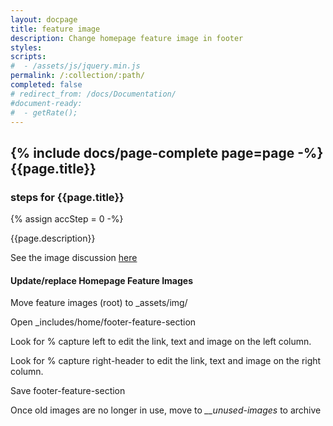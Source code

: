 ```yaml
---
layout: docpage
title: feature image
description: Change homepage feature image in footer
styles:
scripts:
#  - /assets/js/jquery.min.js
permalink: /:collection/:path/
completed: false
# redirect_from: /docs/Documentation/
#document-ready:
#  - getRate();
---
```


## {% include docs/page-complete page=page -%}{{page.title}}

<h3 class="usa-sr-only">steps for {{page.title}}</h3>
{% assign accStep = 0 -%}

{{page.description}}

See the image discussion [here]({{site.baseurl}}/docs/Graphics/)

#### Update/replace Homepage Feature Images

Move feature images (root) to _assets/img/

Open _includes/home/footer-feature-section

Look for % capture left to edit the link, text and image on the left column.

Look for % capture right-header to edit the link, text and image on the right column.

Save footer-feature-section

Once old images are no longer in use, move to *__unused-images* to archive
